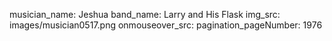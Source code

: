 musician_name: Jeshua
band_name: Larry and His Flask
img_src: images/musician0517.png
onmouseover_src: 
pagination_pageNumber: 1976